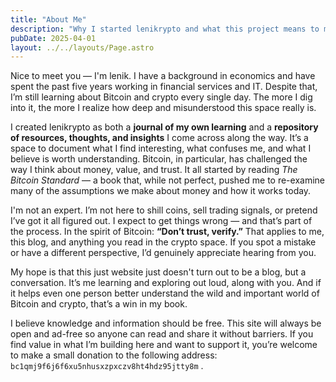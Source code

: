 ```yaml
---
title: "About Me"
description: "Why I started lenikrypto and what this project means to me."
pubDate: 2025-04-01
layout: ../../layouts/Page.astro
---
```


Nice to meet you — I'm lenik. I have a background in economics and have spent the past five years working in financial services and IT. Despite that, I’m still learning about Bitcoin and crypto every single day. The more I dig into it, the more I realize how deep and misunderstood this space really is.

I created lenikrypto as both a **journal of my own learning** and a **repository of resources, thoughts, and insights** I come across along the way. It’s a space to document what I find interesting, what confuses me, and what I believe is worth understanding. Bitcoin, in particular, has challenged the way I think about money, value, and trust. It all started by reading *The Bitcoin Standard* — a book that, while not perfect, pushed me to re-examine many of the assumptions we make about money and how it works today.

I'm not an expert. I’m not here to shill coins, sell trading signals, or pretend I’ve got it all figured out. I expect to get things wrong — and that’s part of the process. In the spirit of Bitcoin: **“Don’t trust, verify.”** That applies to me, this blog, and anything you read in the crypto space. If you spot a mistake or have a different perspective, I’d genuinely appreciate hearing from you.

My hope is that this just website just doesn't turn out to be a blog, but a conversation. It’s me learning and exploring out loud, along with you. And if it helps even one person better understand the wild and important world of Bitcoin and crypto, that’s a win in my book.

I believe knowledge and information should be free. This site will always be open and ad-free so anyone can read and share it without barriers. If you find value in what I’m building here and want to support it, you’re welcome to make a small donation to the following address: `bc1qmj9f6j6f6xu5nhusxzpxczv8ht4hdz95jtty8m` .
